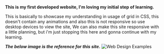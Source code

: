 **This is my first developed website, I'm loving my initial step of learning.**

This is basically to showcase my understanding in usage of grid in CSS, this doesn't contain any animations and also this is not responsive so use desktop devices to view the site, We can also make this site responsive with a little planning, but i'm just stopping this here and gonna continue with my learning.

_**The below image is the reference for this site.**_
![Web Design Examples](https://github.com/user-attachments/assets/ff67c69a-038a-4d3d-ac1b-dca1bd12fc3b)

